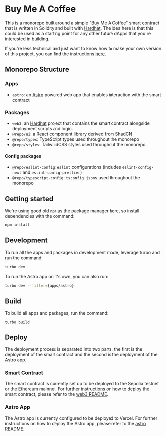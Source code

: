# Buy Me A Coffee

This is a monorepo built around a simple "Buy Me A Coffee" smart contract that is written in Solidity and built with [Hardhat](https://hardhat.org/). The idea here is that this could be used as a starting point for any other future dApps that you're interested in building.

If you're less technical and just want to know how to make your own version of this project, you can find the instructions [here](https://angusbezzina.github.io/buy-me-a-coffee/).

## Monorepo Structure

### Apps

- `astro`: an [Astro](https://astro.build/) powered web app that enables interaction with the smart contract

### Packages

- `web3`: an [Hardhat](https://hardhat.org/) project that contains the smart contract alongside deployment scripts and logic.
- `@repo/ui`: a React component library derived from ShadCN
- `@repo/types`: TypeScript types used throughout the monorepo
- `@repo/styles`: TailwindCSS styles used throughout the monorepo

#### Config packages

- `@repo/eslint-config`: `eslint` configurations (includes `eslint-config-next` and `eslint-config-prettier`)
- `@repo/typescript-config`: `tsconfig.json`s used throughout the monorepo

## Getting started

We're using good old `npm` as the package manager here, so install dependencies with the command:

```sh
npm install
```

## Development

To run all the apps and packages in development mode, leverage turbo and run the command:

```sh
turbo dev
```

To run the Astro app on it's own, you can also run:

```sh
turbo dev --filter={apps/astro}
```

## Build

To build all apps and packages, run the command:

```
turbo build
```

## Deploy

The deployment process is separated into two parts, the first is the deployment of the smart contract and the second is the deployment of the Astro app.

### Smart Contract

The smart contract is currently set up to be deployed to the Sepolia testnet or the Ethereum mainnet. For further instructions on how to deploy the smart contract, please refer to the [web3 README](packages/web3/README.md).

### Astro App

The Astro app is currently configured to be deployed to Vercel. For further instructions on how to deploy the Astro app, please refer to the [astro README](apps/astro/README.md).
